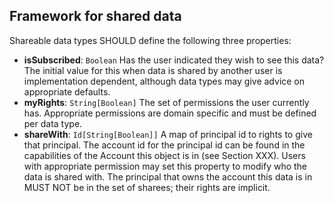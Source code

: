 ## Framework for shared data

Shareable data types SHOULD define the following three properties:

- **isSubscribed**: `Boolean`
  Has the user indicated they wish to see this data? The initial value for this when data is shared by another user is implementation dependent, although data types may give advice on appropriate defaults.
- **myRights**: `String[Boolean]`
  The set of permissions the user currently has. Appropriate permissions are domain specific and must be defined per data type.
- **shareWith**: `Id[String[Boolean]]`
  A map of principal id to rights to give that principal. The account id for the principal id can be found in the capabilities of the Account this object is in (see Section XXX). Users with appropriate permission may set this property to modify who the data is shared with. The principal that owns the account this data is in MUST NOT be in the set of sharees; their rights are implicit.
